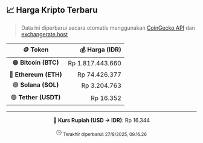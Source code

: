 

<!-- HARGA_KRIPTO -->
## 📈 Harga Kripto Terbaru

> Data ini diperbarui secara otomatis menggunakan [CoinGecko API](https://www.coingecko.com/) dan [exchangerate.host](https://exchangerate.host/)

<div align="center">

| 🪙 Token | 💰 Harga (IDR) |
|:------:|---------------:|
| 🟠 **Bitcoin (BTC)**   | Rp 1.817.443.660 |
| 🔵 **Ethereum (ETH)**  | Rp 74.426.377 |
| 🟣 **Solana (SOL)**    | Rp 3.204.763 |
| 🟢 **Tether (USDT)**   | Rp 16.352 |

---

💱 **Kurs Rupiah (USD → IDR)**: Rp 16.344

🕒 <sub>Terakhir diperbarui: 27/8/2025, 09.16.26</sub>

</div>
<!-- /HARGA_KRIPTO -->